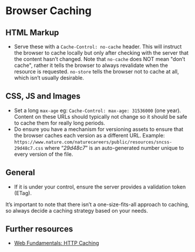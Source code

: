 # Browser Caching

## HTML Markup

* Serve these with a `Cache-Control: no-cache` header. This will instruct the browser to cache locally but only after checking with the server that the content hasn’t changed. Note that `no-cache` does NOT mean "don’t cache", rather it tells the browser to always revalidate when the resource is requested. `no-store` tells the browser not to cache at all, which isn’t usually desirable.

## CSS, JS and Images

* Set a long `max-age` eg: `Cache-Control: max-age: 31536000` (one year). Content on these URLs should typically not change so it should be safe to cache them for really long periods.
* Do ensure you have a mechanism for versioning assets to ensure that the browser caches each version as a different URL. Example: `https://www.nature.com/naturecareers/public/resources/sncss-29d48c7.css` where “_29d48c7_” is an auto-generated number unique to every version of the file.

## General

* If it is under your control, ensure the server provides a validation token (ETag).

It’s important to note that there isn’t a one-size-fits-all approach to caching, so always decide a caching strategy based on your needs.

## Further resources

* [Web Fundamentals: HTTP Caching](https://developers.google.com/web/fundamentals/performance/optimizing-content-efficiency/http-caching)
